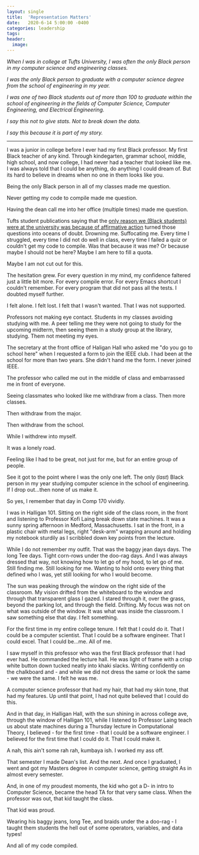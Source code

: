 ```yaml
---
layout: single
title:  'Representation Matters'
date:   2020-6-14 5:00:00 -0400
categories: leadership
tags:
header:
  image:
---
```


*When I was in college at Tufts University, I was often the only Black person in my computer science and engineering classes.*

*I was the only Black person to graduate with a computer science degree from the school of engineering in my year.*

*I was one of two Black students out of more than 100 to graduate within the school of engineering in the fields of Computer Science, Computer Engineering, and Electrical Engineering.*

*I say this not to give stats. Not to break down the data.*

*I say this because it is part of my story.*

---

I was a junior in college before I ever had my first Black professor. My first Black teacher of any kind. Through kindegarten, grammar school, middle, high school, and now college, I had never had a teacher that looked like me. I was always told that I could be anything, do anything I could dream of. But its hard to believe in dreams when no one in them looks like you.

Being the only Black person in all of my classes made me question.

Never getting my code to compile made me question.

Having the dean call me into her office (multiple times) made me question.

Tufts student publications saying that the [only reason we (Black students) were at the university was because of affirmative action](https://www.insidehighered.com/news/2006/12/12/not-so-merry-christmas) turned those questions into oceans of doubt. Drowning me. Suffocating me. Every time I struggled, every time I did not do well in class, every time I failed a quiz or couldn't get my code to compile. Was that because it was me? Or because maybe I should not be here? Maybe I am here to fill a quota.

Maybe I am not cut out for this.

The hesitation grew. For every question in my mind, my confidence faltered just a little bit more. For every compile error. For every Emacs shortcut I couldn't remember. For every program that did not pass all the tests. I doubted myself further.

I felt alone. I felt lost. I felt that I wasn't wanted. That I was not supported.

Professors not making eye contact. Students in my classes avoiding studying with me. A peer telling me they were not going to study for the upcoming midterm, then seeing them in a study group at the library, studying. Them not meeting my eyes.

The secretary at the front office of Haligan Hall who asked me "do you go to school here" when I requested a form to join the IEEE club. I had been at the school for more than two years. She didn't hand me the form. I never joined IEEE.

The professor who called me out in the middle of class and embarrassed me in front of everyone.

Seeing classmates who looked like me withdraw from a class. Then more classes.

Then withdraw from the major.

Then withdraw from the school.

While I withdrew into myself.

It was a lonely road.

Feeling like I had to be great, not just for me, but for an entire group of people.

See it got to the point where I was the only one left. The only (*last*) Black person in my year studying computer science in the school of engineering. If I drop out...then none of us make it.

So yes, I remember that day in Comp 170 vividly.

I was in Halligan 101. Sitting on the right side of the class room, in the front and listening to Professor Kofi Laing break down state machines. It was a sunny spring afternoon in Medford, Massachusetts. I sat in the front, in a plastic chair with metal legs, right "desk-arm" wrapping around and holding my notebook sturdily as I scribbled down key points from the lecture.

While I do not remember my outfit. That was the baggy jean days days. The long Tee days. Tight corn-rows under the doo-rag days. And I was always dressed that way, not knowing how to let go of my hood, to let go of me. Still finding me. Still looking for me. Wanting to hold onto every thing that defined who I was, yet still looking for who I would become.

The sun was peaking through the window on the right side of the classroom. My vision drifted from the whiteboard to the window and through that transparent glass I gazed. I stared through it, over the grass, beyond the parking lot, and through the field. Drifting. My focus was not on what was outside of the window. It was what was inside the classroom. I saw something else that day. I felt something.

For the first time in my entire college tenure. I felt that I could do it. That I could be a computer scientist. That I could be a software engineer. That I could excel. That I could be...me. All of me.

I saw myself in this professor who was the first Black professor that I had ever had. He commanded the lecture hall. He was light of frame with a crisp white button down tucked neatly into khaki slacks. Writing confidently on the chalkboard and - and while we did not dress the same or look the same - we were the same. I felt he was me.

A computer science professor that had my hair, that had my skin tone, that had my features. Up until that point, I had not quite believed that I could do this.

And in that day, in Halligan Hall, with the sun shining in across college ave, through the window of Halligan 101, while I listened to Professor Laing teach us about state machines during a Thursday lecture in Computational Theory, I believed - for the first time - that I could be a software engineer. I believed for the first time that I could do it. That I could make it.

A nah, this ain't some rah rah, kumbaya ish. I worked my ass off.

That semester I made Dean's list. And the next. And once I graduated, I went and got my Masters degree in computer science, getting straight As in almost every semester.

And, in one of my proudest moments, the kid who got a D- in intro to Computer Science, became the head TA for that very same class. When the professor was out, that kid taught the class.

That kid was proud.

Wearing his baggy jeans, long Tee, and braids under the a doo-rag - I taught them students the hell out of some operators, variables, and data types!

And all of my code compiled.
